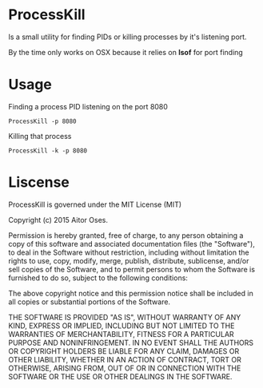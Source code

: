 # ProcessKill

Is a small utility for finding PIDs or killing processes by it's listening port.

By the time only works on OSX because it relies on **lsof** for port finding

# Usage

Finding a process PID listening on the port 8080

```ProcessKill -p 8080```

Killing that process

```ProcessKill -k -p 8080```

# Liscense

ProcessKill is governed under the MIT License (MIT)

Copyright (c) 2015 Aitor Oses.

Permission is hereby granted, free of charge, to any person obtaining a copy
of this software and associated documentation files (the "Software"), to deal
in the Software without restriction, including without limitation the rights
to use, copy, modify, merge, publish, distribute, sublicense, and/or sell
copies of the Software, and to permit persons to whom the Software is
furnished to do so, subject to the following conditions:

The above copyright notice and this permission notice shall be included in
all copies or substantial portions of the Software.

THE SOFTWARE IS PROVIDED "AS IS", WITHOUT WARRANTY OF ANY KIND, EXPRESS OR
IMPLIED, INCLUDING BUT NOT LIMITED TO THE WARRANTIES OF MERCHANTABILITY,
FITNESS FOR A PARTICULAR PURPOSE AND NONINFRINGEMENT. IN NO EVENT SHALL THE
AUTHORS OR COPYRIGHT HOLDERS BE LIABLE FOR ANY CLAIM, DAMAGES OR OTHER
LIABILITY, WHETHER IN AN ACTION OF CONTRACT, TORT OR OTHERWISE, ARISING FROM,
OUT OF OR IN CONNECTION WITH THE SOFTWARE OR THE USE OR OTHER DEALINGS IN
THE SOFTWARE.
